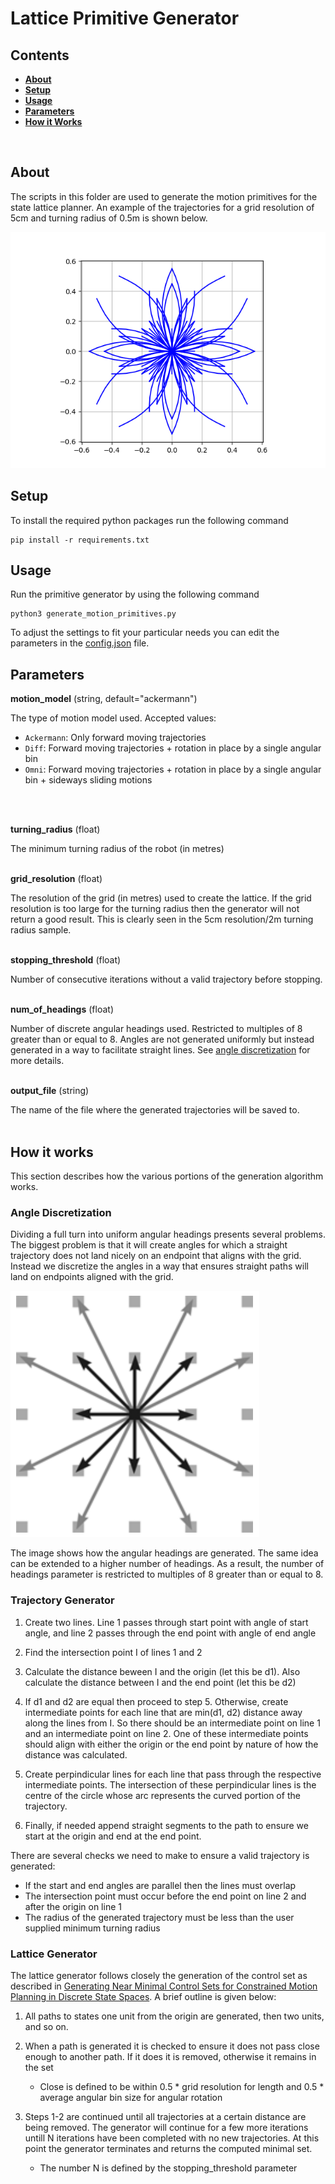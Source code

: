 # Lattice Primitive Generator
## Contents

- **[About](#about)**
- **[Setup](#setup)**
- **[Usage](#usage)**
- **[Parameters](#parameters)**
- **[How it Works](#how-it-works)**
</br>

## About
The scripts in this folder are used to generate the motion primitives for the state lattice planner. An example of the trajectories for a grid resolution of 5cm and turning radius of 0.5m is shown below.

![ ](docs/all_trajectories.png)

## Setup
To install the required python packages run the following command

```
pip install -r requirements.txt
```

## Usage
Run the primitive generator by using the following command
```
python3 generate_motion_primitives.py
```

To adjust the settings to fit your particular needs you can edit the parameters in the [config.json](config.json) file.

## Parameters ##
**motion_model** (string, default="ackermann")
    
The type of motion model used. Accepted values:
- `Ackermann`: Only forward moving trajectories
- `Diff`: Forward moving trajectories + rotation in place by a single angular bin
- `Omni`: Forward moving trajectories + rotation in place by a single angular bin + sideways sliding motions
</br>
</br>

**turning_radius** (float)

The minimum turning radius of the robot (in metres)
</br>
</br>

**grid_resolution** (float)

The resolution of the grid (in metres) used to create the lattice. If the grid resolution is too large for the turning radius then the generator will not return a good result. This is clearly seen in the 5cm resolution/2m turning radius sample.
</br>
</br>

**stopping_threshold** (float)

Number of consecutive iterations without a valid trajectory before stopping.
</br>
</br>

**num_of_headings** (float)

Number of discrete angular headings used. Restricted to multiples of 8 greater than or equal to 8. Angles are not generated uniformly but instead generated in a way to facilitate straight lines. See [angle discretization](#angle-discretization) for more details.
</br>
</br>

**output_file** (string)

The name of the file where the generated trajectories will be saved to.
</br>
</br>

## How it works
This section describes how the various portions of the generation algorithm works.

### Angle Discretization
Dividing a full turn into uniform angular headings presents several problems. The biggest problem is that it will create angles for which a straight trajectory does not land nicely on an endpoint that aligns with the grid. Instead we discretize the angles in a way that ensures straight paths will land on endpoints aligned with the grid. 

![ ](docs/angle_discretization.png)

The image shows how the angular headings are generated. The same idea can be extended to a higher number of headings. As a result, the number of headings parameter is restricted to multiples of 8 greater than or equal to 8.  

### Trajectory Generator
1. Create two lines. Line 1 passes through start point with angle of start angle, and line 2 passes through the end point with angle of end angle

2. Find the intersection point I of lines 1 and 2

3. Calculate the distance beween I and the origin (let this be d1). Also calculate the distance between I and the end point (let this be d2)

4. If d1 and d2 are equal then proceed to step 5. Otherwise, create intermediate points for each line that are min(d1, d2) distance away along the lines from I. So there should be an intermediate point on line 1 and an intermediate point on line 2. One of these intermediate points should align with either the origin or the end point by nature of how the distance was calculated.

5. Create perpindicular lines for each line that pass through the respective intermediate points. The intersection of these perpindicular lines is the centre of the circle whose arc represents the curved portion of the trajectory.

6. Finally, if needed append straight segments to the path to ensure we start at the origin and end at the end point.


There are several checks we need to make to ensure a valid trajectory is generated:
- If the start and end angles are parallel then the lines must overlap
- The intersection point must occur before the end point on line 2 and after the origin on line 1
- The radius of the generated trajectory must be less than the user supplied minimum turning radius

### Lattice Generator
The lattice generator follows closely the generation of the control set as described in [Generating Near Minimal Control Sets for Constrained Motion Planning in Discrete State Spaces](https://www.ri.cmu.edu/pub_files/pub4/pivtoraiko_mihail_2005_1/pivtoraiko_mihail_2005_1.pdf). A brief outline is given below:

1. All paths to states one unit from the origin are generated, then two units, and so on.

2. When a path is generated it is checked to ensure it does not pass close enough to another path. If it does it is removed, otherwise it remains in the set

    - Close is defined to be within 0.5 * grid resolution for length and 0.5 * average angular bin size for angular rotation

3. Steps 1-2 are continued until all trajectories at a certain distance are being removed. The generator will continue for a few more iterations untill N iterations have been completed with no new trajectories. At this point the generator terminates and returns the computed minimal set.

    - The number N is defined by the stopping_threshold parameter